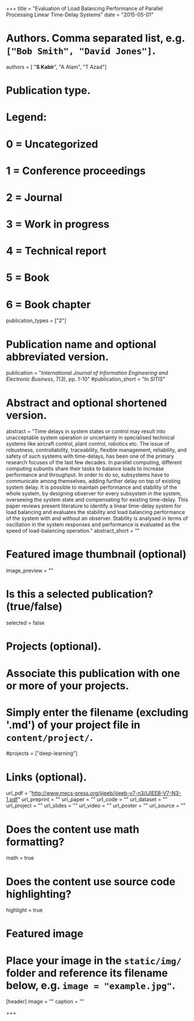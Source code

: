 +++
title = "Evaluation of Load Balancing Performance of Parallel Processing Linear Time-Delay Systems"
date = "2015-05-01"

# Authors. Comma separated list, e.g. `["Bob Smith", "David Jones"]`.
authors = [ "**S Kabir**", "A Alam", "T Azad"]

# Publication type.
# Legend:
# 0 = Uncategorized
# 1 = Conference proceedings
# 2 = Journal
# 3 = Work in progress
# 4 = Technical report
# 5 = Book
# 6 = Book chapter
publication_types = ["2"]

# Publication name and optional abbreviated version.
publication = "*International Journal of Information Engineering and Electronic Business*, 7(3), pp. 1-10"
#publication_short = "In *SITIS*"

# Abstract and optional shortened version.
abstract = "Time delays in system states or control may result into unacceptable system operation or uncertainty in specialised technical systems like aircraft control, plant control, robotics etc. The issue of robustness, controllability, traceability, flexible management, reliability, and safety of such systems with time-delays, has been one of the primary research focuses of the last few decades. In parallel computing, different computing subunits share their tasks to balance loads to increase performance and throughput. In order to do so, subsystems have to communicate among themselves, adding further delay on top of existing system delay. It is possible to maintain performance and stability of the whole system, by designing observer for every subsystem in the system, overseeing the system state and compensating for existing time-delay. This paper reviews present literature to identify a linear time-delay system for load balancing and evaluates the stability and load balancing performance of the system with and without an observer. Stability is analysed in terms of oscillation in the system responses and performance is evaluated as the speed of load-balancing operation."
abstract_short = ""

# Featured image thumbnail (optional)
image_preview = ""

# Is this a selected publication? (true/false)
selected = false

# Projects (optional).
#   Associate this publication with one or more of your projects.
#   Simply enter the filename (excluding '.md') of your project file in `content/project/`.
#projects = ["deep-learning"]

# Links (optional).
url_pdf = "http://www.mecs-press.org/ijieeb/ijieeb-v7-n3/IJIEEB-V7-N3-1.pdf"
url_preprint = ""
url_paper = ""
url_code = ""
url_dataset = ""
url_project = ""
url_slides = ""
url_video = ""
url_poster = ""
url_source = ""

# Does the content use math formatting?
math = true

# Does the content use source code highlighting?
highlight = true

# Featured image
# Place your image in the `static/img/` folder and reference its filename below, e.g. `image = "example.jpg"`.
[header]
image = ""
caption = ""


+++

